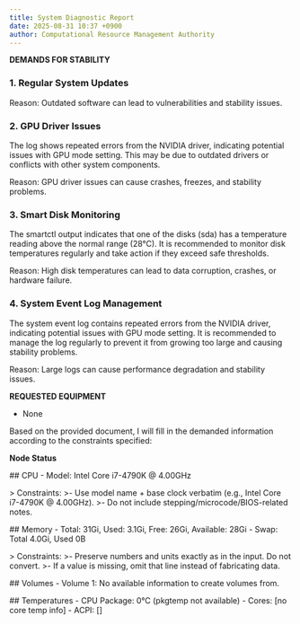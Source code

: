 ```yaml
---
title: System Diagnostic Report
date: 2025-08-31 10:37 +0900
author: Computational Resource Management Authority
---
```

**DEMANDS FOR STABILITY**

### 1. **Regular System Updates**

Reason: Outdated software can lead to vulnerabilities and stability issues.

### 2. **GPU Driver Issues**
The log shows repeated errors from the NVIDIA driver, indicating potential issues with GPU mode setting. This may be due to outdated drivers or conflicts with other system components.

Reason: GPU driver issues can cause crashes, freezes, and stability problems.

### 3. **Smart Disk Monitoring**
The smartctl output indicates that one of the disks (sda) has a temperature reading above the normal range (28°C). It is recommended to monitor disk temperatures regularly and take action if they exceed safe thresholds.

Reason: High disk temperatures can lead to data corruption, crashes, or hardware failure.

### 4. **System Event Log Management**
The system event log contains repeated errors from the NVIDIA driver, indicating potential issues with GPU mode setting. It is recommended to manage the log regularly to prevent it from growing too large and causing stability problems.

Reason: Large logs can cause performance degradation and stability issues.

**REQUESTED EQUIPMENT**

* None

Based on the provided document, I will fill in the demanded information according to the constraints specified:

**Node Status**

\## CPU
\- Model: Intel Core i7-4790K @ 4.00GHz

\> Constraints:
\>- Use model name + base clock verbatim (e.g., Intel Core i7-4790K @ 4.00GHz).
\>- Do not include stepping/microcode/BIOS-related notes.

\## Memory
\- Total: 31Gi, Used: 3.1Gi, Free: 26Gi, Available: 28Gi
\- Swap: Total 4.0Gi, Used 0B

\> Constraints:
\>- Preserve numbers and units exactly as in the input. Do not convert.
\>- If a value is missing, omit that line instead of fabricating data.

\## Volumes
\- Volume 1: No available information to create volumes from.

\## Temperatures
\- CPU Package: 0°C (pkgtemp not available)
\- Cores: [no core temp info]
\- ACPI: []
